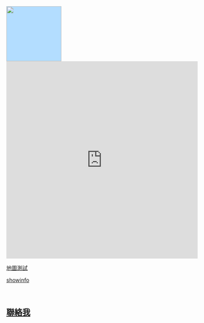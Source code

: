<html xmlns="http://www.w3.org/1999/xhtml">
<head>
<meta http-equiv="Content-Type" content="text/html; charset=utf-8" />
<!-- TemplateBeginEditable name="doctitle" -->
<title>祖修的首頁</title>
<!-- TemplateEndEditable -->
<!-- TemplateBeginEditable name="head" -->
<!-- TemplateEndEditable -->
 <link type="text/css" rel="stylesheet" href="shomerpage/css.css">
 <link href="/shomerpage/css.css?v=3b5d20dcd11c8fdaaa6f82d3bb19f77852499a8b" rel="stylesheet">
</head>

<body>

<div class="container">
  <div class="header">
    <img src="https://raw.githubusercontent.com/shomerWang/shomerpage/master/logo.jpg" width="145" height="145" id="Insert_logo" style="background-color: #B3DDFF; display:block;" />
  </div>
  <div class="content">
  <iframe width="100%" height="520" frameborder="0" src="https://shomerwang.carto.com/viz/61869c0c-d25a-11e6-953c-0e3ff518bd15/embed_map" allowfullscreen webkitallowfullscreen mozallowfullscreen oallowfullscreen msallowfullscreen></iframe>
  <p><a href="litemap.html">地圖測試</a></p>
  <p><a href="showinfo.aspx">showinfo</a></p>
</div>
  <div class="footer">
    <h2><a href="mailto:shomerwang@gmail.com">聯絡我</a></h2>
    <!-- end .footer --></div>
  <!-- end .container --></div>
</body>
</html>
